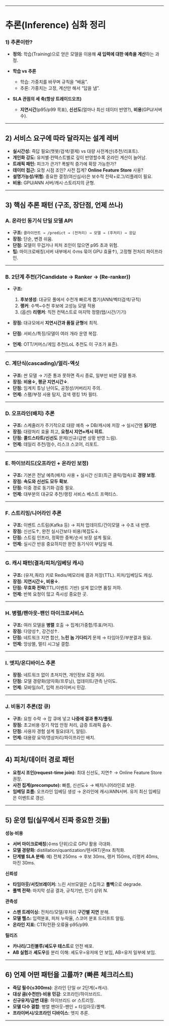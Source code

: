 

---

# 추론(Inference) 심화 정리

### 1) 추론이란?

* **정의:** 학습(Training)으로 얻은 모델을 이용해 **새 입력에 대한 예측을 계산**하는 과정.
* **학습 vs 추론**

  * 학습: 가중치를 바꾸며 규칙을 “배움”.
  * 추론: 가중치는 고정, 계산만 해서 “답을 냄”.
* **SLA 관점의 세 축(항상 트레이드오프)**

  * **지연시간**(p95/p99 목표), **신선도**(얼마나 최신 데이터 반영?), **비용**(GPU/서버 수).

---

## 2) 서비스 요구에 따라 달라지는 설계 레버

* **실시간성:** 즉답 필요(챗봇/검색/결제) vs 대량 사전계산(추천/리포트).
* **개인화 강도:** 유저별·컨텍스트별로 깊이 반영할수록 온라인 계산이 늘어남.
* **트래픽 패턴:** 피크가 큰가? 폭발적 증가에 확장 가능한가?
* **데이터 접근:** 요청 시점 조인? 사전 집계? **Online Feature Store** 사용?
* **설명가능성/위험:** 중요한 결정(여신심사)은 보수적 전략+로그/리플레이 필요.
* **비용:** GPU/ANN 서버/캐시·스토리지의 균형.

---

## 3) 핵심 추론 패턴 (구조, 장단점, 언제 쓰나)

### A. **온라인 동기식 단일 모델 API**

* **구조:** `클라이언트 → /predict → (전처리) → 모델 → (후처리) → 응답`
* **장점:** 단순, 변경 쉬움.
* **단점:** 모델이 무겁거나 피처 조인이 많으면 p95 초과 위험.
* **팁:** 마이크로배칭(서버 내부에서 수ms 묶어 GPU 효율↑), 고정형 전처리 파이프라인.

---

### B. **2단계 추천(가Candidate → Ranker → (Re-ranker))**

* **구조:**

  1. **후보생성**: 대규모 풀에서 수천개 빠르게 뽑기(ANN/벡터검색/규칙)
  2. **랭커**: 수백\~수천 후보에 고성능 모델 적용
  3. (옵션) **리랭커**: 직전 컨텍스트로 마지막 정렬(탭/시간/기기)
* **장점:** 대규모에서 **지연시간과 품질 균형**에 최적.
* **단점:** 서비스/특징/모델이 여러 개라 운영 복잡.
* **언제:** OTT/커머스/게임 추천(LoL 추천도 이 구조가 표준).

---

### C. **계단식(cascading)/얼리-엑싯**

* **구조:** 싼 모델 → 기준 통과 못하면 즉시 종료, 일부만 비싼 모델 통과.
* **장점:** **비용↓, 평균 지연시간↓**.
* **단점:** 임계치 튜닝 난이도, 공정성/커버리지 주의.
* **언제:** 스팸/부정 사용 탐지, 검색 랭킹 1차 필터.

---

### D. **오프라인(배치) 추론**

* **구조:** 스케줄러가 주기적으로 대량 예측 → DB/캐시에 저장 → 실시간엔 **읽기만**.
* **장점:** 대량처리 효율 최고, **요청시 지연≈캐시 히트**.
* **단점:** **콜드스타트/신선도** 문제(신규/급변 상황 반영 느림).
* **언제:** 데일리 추천/점수, 리스크 스코어, 리포트.

---

### E. **하이브리드(오프라인 + 온라인 보정)**

* **구조:** 기본은 전날 예측(배치) 사용 + 실시간 신호(최근 클릭/접속)로 **경량 보정**.
* **장점:** **속도와 신선도 모두 확보**.
* **단점:** 이중 경로 동기화·검증 필요.
* **언제:** 대부분의 대규모 추천/랭킹 서비스 베스트 프랙티스.

---

### F. **스트리밍/니어라인 추론**

* **구조:** 이벤트 스트림(Kafka 등) → 피처 업데이트/간이모델 → 수초 내 반영.
* **장점:** 신선도↑, 완전 실시간보다 비용/복잡도↓.
* **단점:** 스트림 인프라, 정확한 중복/순서 보장 설계 필요.
* **언제:** 실시간 반응 중요하지만 완전 동기식이 부담일 때.

---

### G. **캐시 패턴(결과/피처/임베딩 캐시)**

* **구조:** (유저,쿼리) 키로 Redis/메모리에 결과 저장(TTL). 피처/임베딩도 캐싱.
* **장점:** **지연시간↓, 비용↓**.
* **단점:** **무효화 전략**(TTL/이벤트 기반) 설계 없으면 품질 저하.
* **언제:** 반복 요청이 많고 즉시성 중요한 곳.

---

### H. **병렬/팬아웃-팬인 마이크로서비스**

* **구조:** 여러 모델을 **병렬** 호출 → 집계(가중합/투표/머지).
* **장점:** 다양성↑, 강건성↑.
* **단점:** 네트워크 지연 합산, **느린 놈 기다리기** 문제 → 타임아웃/부분결과 필요.
* **언제:** 앙상블, 멀티 시그널 결합.

---

### I. **엣지/온디바이스 추론**

* **장점:** 네트워크 없이 초저지연, 개인정보 로컬 처리.
* **단점:** 모델 경량화(양자화/프루닝), 업데이트/관측 난이도.
* **언제:** 모바일/IoT, 입력 프라이버시 민감.

---

### J. **비동기 추론(잡 큐)**

* **구조:** 요청 수락 → 잡 큐에 넣고 **나중에 결과 통지/폴링**.
* **장점:** 초고비용·장기 작업 안정 처리, 급증 트래픽 흡수.
* **단점:** 사용자 경험 설계 필요(대기, 알림).
* **언제:** 대용량 요약/영상처리/파이프라인 배치.

---

## 4) 피처/데이터 경로 패턴

* **요청시 조인(request-time join):** 최대 신선도, 지연↑ → Online Feature Store 권장.
* **사전 집계(precompute):** 빠름, 신선도↓ → 배치/니어라인로 보완.
* **임베딩 흐름:** 오프라인 임베딩 생성 → 온라인에 캐시/ANN서버. 유저 최신 임베딩은 이벤트로 갱신.

---

## 5) 운영 팁(실무에서 진짜 중요한 것들)

**성능·비용**

* **서버 마이크로배칭**(수ms 단위)으로 GPU 활용 극대화.
* **모델 경량화:** distillation/quantization/텐서RT/온nx 최적화.
* **단계별 SLA 분배:** 예) 전체 250ms → 후보 30ms, 랭커 150ms, 리랭커 40ms, 마진 30ms.

**신뢰성**

* **타임아웃/서킷브레이커:** 느린 서브모델은 스킵하고 **폴백**으로 degrade.
* **폴백 전략:** 마지막 성공 결과, 규칙기반, 인기 상위 N.

**관측성**

* **스팬 트레이싱:** 전처리/모델/후처리 **구간별 지연** 분해.
* **모델 헬스:** 입력분포, 피처 누락율, 스코어 분포 드리프트 알림.
* **온라인 지표:** CTR/전환·오류율·p95/p99.

**릴리즈**

* **카나리/그린블루/셰도우 테스트**로 안전 배포.
* **AB 실험**과 **셰도우**를 분리 이해: 셰도우=유저에 안 보임, AB=유저 일부에 보임.

---

## 6) 언제 어떤 패턴을 고를까? (빠른 체크리스트)

* **즉답 필수(≤300ms)**: 온라인 단일 or 2단계(+캐시).
* **대상 큼(수천만)·비용 민감**: 오프라인/하이브리드.
* **신규유저/급변 대응**: 하이브리드 or 스트리밍.
* **모델 다수 결합**: 병렬 팬아웃-팬인 + 타임아웃/폴백.
* **프라이버시/오프라인 디바이스**: 엣지 추론.

---

